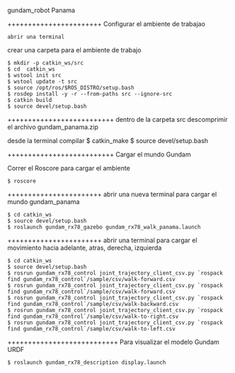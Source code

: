 gundam_robot Panama

+++++++++++++++++++++++
Configurar el ambiente de trabajao

	abrir una terminal

crear una carpeta para el ambiente de trabajo

	$ mkdir -p catkin_ws/src
	$ cd  catkin_ws
	$ wstool init src
	$ wstool update -t src
	$ source /opt/ros/$ROS_DISTRO/setup.bash
	$ rosdep install -y -r --from-paths src --ignore-src
	$ catkin build
	$ source devel/setup.bash
	
++++++++++++++++++++++++++
dentro de la carpeta src descomprimir el archivo gundam_panama.zip

desde la terminal compilar 
	$ catkin_make
	$ source devel/setup.bash
	
	
++++++++++++++++++++++++++
Cargar el mundo Gundam

Correr el Roscore para cargar el ambiente

	$ roscore

+++++++++++++++++++++++
abrir una nueva terminal para cargar el mundo gundam_panama
	
	$ cd catkin_ws
	$ source devel/setup.bash
	$ roslaunch gundam_rx78_gazebo gundam_rx78_walk_panama.launch	
	
+++++++++++++++++++++++
abrir una terminal para cargar el movimiento hacia adelante, atras, derecha, izquierda
	
	$ cd catkin_ws
	$ source devel/setup.bash
	$ rosrun gundam_rx78_control joint_trajectory_client_csv.py `rospack find gundam_rx78_control`/sample/csv/walk-forward.csv
	$ rosrun gundam_rx78_control joint_trajectory_client_csv.py `rospack find gundam_rx78_control`/sample/csv/walk-forward.csv
	$ rosrun gundam_rx78_control joint_trajectory_client_csv.py `rospack find gundam_rx78_control`/sample/csv/walk-backward.csv
	$ rosrun gundam_rx78_control joint_trajectory_client_csv.py `rospack find gundam_rx78_control`/sample/csv/walk-to-right.csv
	$ rosrun gundam_rx78_control joint_trajectory_client_csv.py `rospack find gundam_rx78_control`/sample/csv/walk-to-left.csv



+++++++++++++++++++++++++++
Para visualizar el modelo Gundam URDF

	$ roslaunch gundam_rx78_description display.launch



